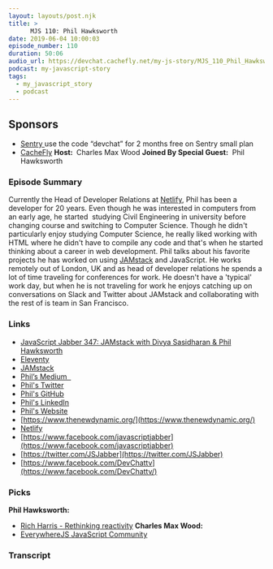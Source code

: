 ```yaml
---
layout: layouts/post.njk
title: >
      MJS 110: Phil Hawksworth
date: 2019-06-04 10:00:03
episode_number: 110
duration: 50:06
audio_url: https://devchat.cachefly.net/my-js-story/MJS_110_Phil_Hawksworth.mp3
podcast: my-javascript-story
tags: 
  - my_javascript_story
  - podcast
---
```


## **Sponsors**

- [Sentry&nbsp;](http://sentry.io/)use the code “devchat” for 2 months free on Sentry small plan
- [CacheFly](https://www.cachefly.com/)
**Host:&nbsp;** Charles Max Wood **Joined By Special Guest:** &nbsp;Phil Hawksworth
### **Episode Summary**
Currently the Head of Developer Relations at [Netlify](https://www.netlify.com/), Phil has been a developer for 20 years. Even though he was interested in computers from an early age, he started&nbsp; studying Civil Engineering in university before changing course and switching to Computer Science. Though he didn't particularly enjoy studying Computer Science, he really liked working with HTML where he didn't have to compile any code and that's when he started thinking about a career in web development. Phil talks about his favorite projects he has worked on using [JAMstack](https://jamstack.org/) and JavaScript. He works remotely out of London, UK and as head of developer relations he spends a lot of time traveling for conferences for work. He doesn't have a 'typical' work day, but when he is not traveling for work he enjoys catching up on conversations on Slack and Twitter about JAMstack and collaborating with the rest of is team in San Francisco.
### **Links**

- [JavaScript Jabber 347: JAMstack with Divya Sasidharan & Phil Hawksworth](https://media.devchat.tv/my-angular-story/MAS_080_Ely%20Lucas_and_Mike_Hartington.mp3)
- [Eleventy](https://www.11ty.io/)
- [JAMstack](https://jamstack.org/)
- [Phil’s Medium&nbsp;&nbsp;](https://medium.com/@philhawksworth)
- [Phil's Twitter](https://twitter.com/philhawksworth)
- [Phil's GitHub](https://github.com/philhawksworth)
- [Phil's LinkedIn](https://www.linkedin.com/in/philhawksworth/?originalSubdomain=uk)
- [Phil's Website](https://www.hawksworx.com/)
- [https://www.thenewdynamic.org/](https://www.thenewdynamic.org/)
- [Netlify](https://www.netlify.com/)
- [https://www.facebook.com/javascriptjabber](https://www.facebook.com/javascriptjabber)
- [https://twitter.com/JSJabber](https://twitter.com/JSJabber)
- [https://www.facebook.com/DevChattv](https://www.facebook.com/DevChattv/)

### **Picks**
 **Phil Hawksworth:**
- [Rich Harris - Rethinking reactivity](https://www.youtube.com/watch?v=AdNJ3fydeao)
**Charles Max Wood:**
- [EverywhereJS JavaScript Community](https://keepcurrentacademy.com/everywherejs/)


### Transcript


